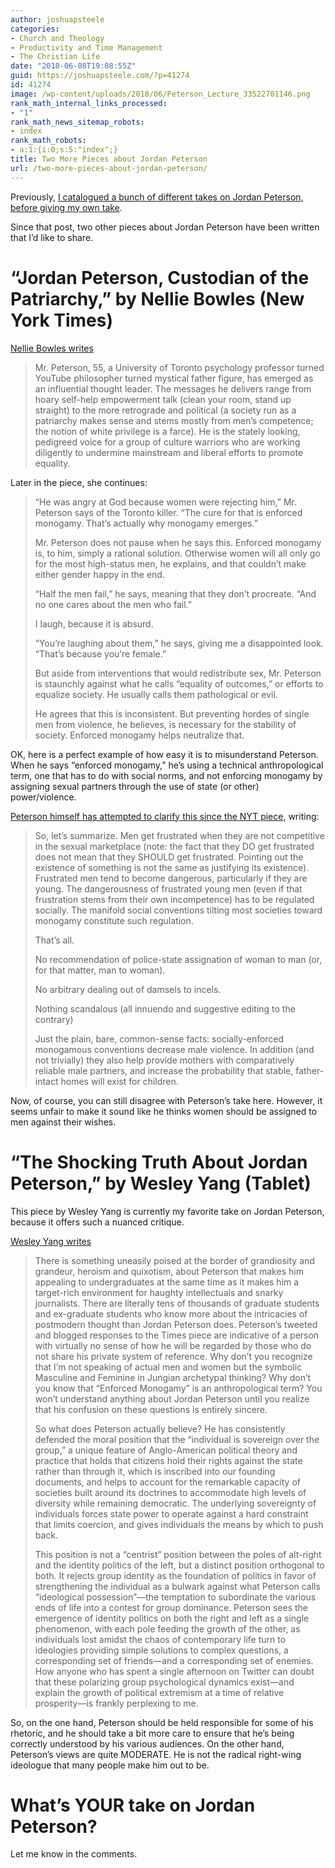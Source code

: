 ```yaml
---
author: joshuapsteele
categories:
- Church and Theology
- Productivity and Time Management
- The Christian Life
date: "2018-06-08T19:08:55Z"
guid: https://joshuapsteele.com/?p=41274
id: 41274
image: /wp-content/uploads/2018/06/Peterson_Lecture_33522701146.png
rank_math_internal_links_processed:
- "1"
rank_math_news_sitemap_robots:
- index
rank_math_robots:
- a:1:{i:0;s:5:"index";}
title: Two More Pieces about Jordan Peterson
url: /two-more-pieces-about-jordan-peterson/
---
```


Previously, [I catalogued a bunch of different takes on Jordan Peterson, before giving my own take](https://joshuapsteele.com/what-to-make-of-jordan-peterson-some-takes-then-my-own/).

Since that post, two other pieces about Jordan Peterson have been written that I’d like to share.

# “Jordan Peterson, Custodian of the Patriarchy,” by Nellie Bowles (New York Times)

[Nellie Bowles writes](https://www.nytimes.com/2018/05/18/style/jordan-peterson-12-rules-for-life.html)

> Mr. Peterson, 55, a University of Toronto psychology professor turned YouTube philosopher turned mystical father figure, has emerged as an influential thought leader. The messages he delivers range from hoary self-help empowerment talk (clean your room, stand up straight) to the more retrograde and political (a society run as a patriarchy makes sense and stems mostly from men’s competence; the notion of white privilege is a farce). He is the stately looking, pedigreed voice for a group of culture warriors who are working diligently to undermine mainstream and liberal efforts to promote equality.

Later in the piece, she continues:

> “He was angry at God because women were rejecting him,” Mr. Peterson says of the Toronto killer. “The cure for that is enforced monogamy. That’s actually why monogamy emerges.”
> 
>  Mr. Peterson does not pause when he says this. Enforced monogamy is, to him, simply a rational solution. Otherwise women will all only go for the most high-status men, he explains, and that couldn’t make either gender happy in the end.
> 
>  “Half the men fail,” he says, meaning that they don’t procreate. “And no one cares about the men who fail.”
> 
>  I laugh, because it is absurd.
> 
>  “You’re laughing about them,” he says, giving me a disappointed look. “That’s because you’re female.”
> 
>  But aside from interventions that would redistribute sex, Mr. Peterson is staunchly against what he calls “equality of outcomes,” or efforts to equalize society. He usually calls them pathological or evil.
> 
>  He agrees that this is inconsistent. But preventing hordes of single men from violence, he believes, is necessary for the stability of society. Enforced monogamy helps neutralize that.

OK, here is a perfect example of how easy it is to misunderstand Peterson. When he says “enforced monogamy,” he’s using a technical anthropological term, one that has to do with social norms, and not enforcing monogamy by assigning sexual partners through the use of state (or other) power/violence.

[Peterson himself has attempted to clarify this since the NYT piece](https://jordanbpeterson.com/media/on-the-new-york-times-and-enforced-monogamy/), writing:

> So, let’s summarize. Men get frustrated when they are not competitive in the sexual marketplace (note: the fact that they DO get frustrated does not mean that they SHOULD get frustrated. Pointing out the existence of something is not the same as justifying its existence). Frustrated men tend to become dangerous, particularly if they are young. The dangerousness of frustrated young men (even if that frustration stems from their own incompetence) has to be regulated socially. The manifold social conventions tilting most societies toward monogamy constitute such regulation.
> 
>  That’s all.
> 
>  No recommendation of police-state assignation of woman to man (or, for that matter, man to woman).
> 
>  No arbitrary dealing out of damsels to incels.
> 
>  Nothing scandalous (all innuendo and suggestive editing to the contrary)
> 
>  Just the plain, bare, common-sense facts: socially-enforced monogamous conventions decrease male violence. In addition (and not trivially) they also help provide mothers with comparatively reliable male partners, and increase the probability that stable, father-intact homes will exist for children.

Now, of course, you can still disagree with Peterson’s take here. However, it seems unfair to make it sound like he thinks women should be assigned to men against their wishes.

# “The Shocking Truth About Jordan Peterson,” by Wesley Yang (Tablet)

This piece by Wesley Yang is currently my favorite take on Jordan Peterson, because it offers such a nuanced critique.

[Wesley Yang writes](http://www.tabletmag.com/jewish-news-and-politics/262280/jordan-peterson)

> There is something uneasily poised at the border of grandiosity and grandeur, heroism and quixotism, about Peterson that makes him appealing to undergraduates at the same time as it makes him a target-rich environment for haughty intellectuals and snarky journalists. There are literally tens of thousands of graduate students and ex-graduate students who know more about the intricacies of postmodern thought than Jordan Peterson does. Peterson’s tweeted and blogged responses to the Times piece are indicative of a person with virtually no sense of how he will be regarded by those who do not share his private system of reference. Why don’t you recognize that I’m not speaking of actual men and women but the symbolic Masculine and Feminine in Jungian archetypal thinking? Why don’t you know that “Enforced Monogamy” is an anthropological term? You won’t understand anything about Jordan Peterson until you realize that his confusion on these questions is entirely sincere.
> 
>  So what does Peterson actually believe? He has consistently defended the moral position that the “individual is sovereign over the group,” a unique feature of Anglo-American political theory and practice that holds that citizens hold their rights against the state rather than through it, which is inscribed into our founding documents, and helps to account for the remarkable capacity of societies built around its doctrines to accommodate high levels of diversity while remaining democratic. The underlying sovereignty of individuals forces state power to operate against a hard constraint that limits coercion, and gives individuals the means by which to push back.
> 
>  This position is not a “centrist” position between the poles of alt-right and the identity politics of the left, but a distinct position orthogonal to both. It rejects group identity as the foundation of politics in favor of strengthening the individual as a bulwark against what Peterson calls “ideological possession”—the temptation to subordinate the various ends of life into a contest for group dominance. Peterson sees the emergence of identity politics on both the right and left as a single phenomenon, with each pole feeding the growth of the other, as individuals lost amidst the chaos of contemporary life turn to ideologies providing simple solutions to complex questions, a corresponding set of friends—and a corresponding set of enemies. How anyone who has spent a single afternoon on Twitter can doubt that these polarizing group psychological dynamics exist—and explain the growth of political extremism at a time of relative prosperity—is frankly perplexing to me.

So, on the one hand, Peterson should be held responsible for some of his rhetoric, and he should take a bit more care to ensure that he’s being correctly understood by his various audiences. On the other hand, Peterson’s views are quite MODERATE. He is not the radical right-wing ideologue that many people make him out to be.

# What’s YOUR take on Jordan Peterson?

Let me know in the comments.